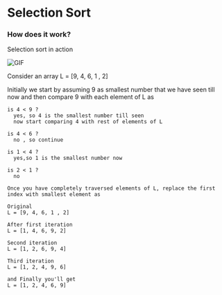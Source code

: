 # Selection Sort

### How does it work?
Selection sort in action

![GIF](https://upload.wikimedia.org/wikipedia/commons/9/94/Selection-Sort-Animation.gif "Selection Sort")

Consider an array
L = [9, 4, 6, 1 , 2]

Initially we start by assuming 9 as smallest number that we have seen till now and then compare 9 with each element of L as

```
is 4 < 9 ?
  yes, so 4 is the smallest number till seen
  now start comparing 4 with rest of elements of L

is 4 < 6 ?
  no , so continue

is 1 < 4 ?
  yes,so 1 is the smallest number now

is 2 < 1 ?
  no

Once you have completely traversed elements of L, replace the first index with smallest element as

Original
L = [9, 4, 6, 1 , 2]

After first iteration
L = [1, 4, 6, 9, 2]

Second iteration
L = [1, 2, 6, 9, 4]

Third iteration
L = [1, 2, 4, 9, 6]

and Finally you'll get
L = [1, 2, 4, 6, 9]

```
 
